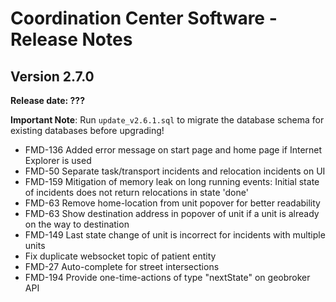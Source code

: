 # Coordination Center Software - Release Notes

## Version 2.7.0

**Release date: ???**

**Important Note**: Run `update_v2.6.1.sql` to migrate the database schema for existing databases before upgrading!

* FMD-136 Added error message on start page and home page if Internet Explorer is used
* FMD-50 Separate task/transport incidents and relocation incidents on UI
* FMD-159 Mitigation of memory leak on long running events: Initial state of incidents does not return relocations in state 'done'
* FMD-63 Remove home-location from unit popover for better readability
* FMD-63 Show destination address in popover of unit if a unit is already on the way to destination
* FMD-149 Last state change of unit is incorrect for incidents with multiple units
* Fix duplicate websocket topic of patient entity
* FMD-27 Auto-complete for street intersections
* FMD-194 Provide one-time-actions of type "nextState" on geobroker API
